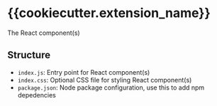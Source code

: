 # {{cookiecutter.extension_name}}

The React component(s)

## Structure

* `index.js`: Entry point for React component(s)
* `index.css`: Optional CSS file for styling React component(s)
* `package.json`: Node package configuration, use this to add npm depedencies
